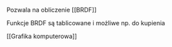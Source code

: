 Pozwala na obliczenie [[BRDF]]

Funkcje BRDF są tablicowane i możliwe np. do kupienia

[[Grafika komputerowa]]